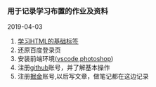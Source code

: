 ### 用于记录学习布置的作业及资料
2019-04-03
1. [学习HTML的基础标签](http://www.runoob.com/html/html-tutorial.html)
2. 还原百度登录页
3. 安装前端环境([vscode](https://code.visualstudio.com/),[photoshop](http://soft.onlinedown.net/soft/578459.htm))
4. 注册[github](https://github.com/)账号，并了解基本操作
5. 注册[掘金](https://juejin.im/timeline)账号,以后写文章，做笔记都在这边记录